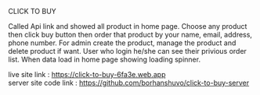 CLICK TO BUY

Called Api link and showed all product in home page. Choose any product then click buy button then order that product by your name, email, address, phone number. For admin create the product, manage the product and delete product if want. User who login he/she can see their privious order list. When data load in home page showing loading spinner.

live site link : https://click-to-buy-6fa3e.web.app \
server site code link : https://github.com/borhanshuvo/click-to-buy-server
